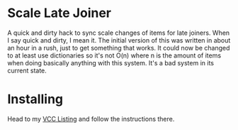 
# Scale Late Joiner

A quick and dirty hack to sync scale changes of items for late joiners. When I say quick and dirty, I mean it. The initial version of this was written in about an hour in a rush, just to get something that works. It could now be changed to at least use dictionaries so it's not O(n) where n is the amount of items when doing basically anything with this system. It's a bad system in its current state.

# Installing

Head to my [VCC Listing](https://jansharp.github.io/vrc/vcclisting.xhtml) and follow the instructions there.
